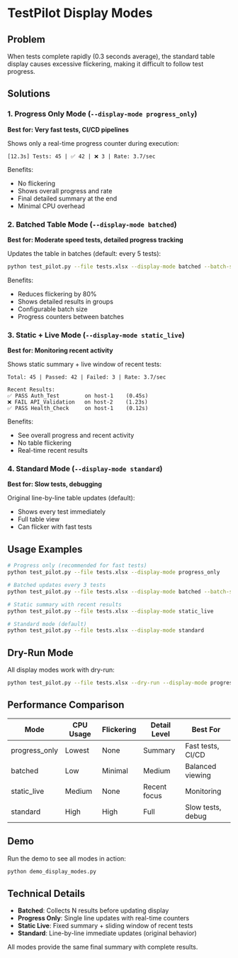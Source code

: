 # TestPilot Display Modes

## Problem
When tests complete rapidly (0.3 seconds average), the standard table display causes excessive flickering, making it difficult to follow test progress.

## Solutions

### 1. Progress Only Mode (`--display-mode progress_only`)
**Best for: Very fast tests, CI/CD pipelines**

Shows only a real-time progress counter during execution:
```
[12.3s] Tests: 45 | ✅ 42 | ❌ 3 | Rate: 3.7/sec
```

Benefits:
- No flickering
- Shows overall progress and rate
- Final detailed summary at the end
- Minimal CPU overhead

### 2. Batched Table Mode (`--display-mode batched`)
**Best for: Moderate speed tests, detailed progress tracking**

Updates the table in batches (default: every 5 tests):
```bash
python test_pilot.py --file tests.xlsx --display-mode batched --batch-size 5
```

Benefits:
- Reduces flickering by 80%
- Shows detailed results in groups
- Configurable batch size
- Progress counters between batches

### 3. Static + Live Mode (`--display-mode static_live`)
**Best for: Monitoring recent activity**

Shows static summary + live window of recent tests:
```
Total: 45 | Passed: 42 | Failed: 3 | Rate: 3.7/sec

Recent Results:
✅ PASS Auth_Test        on host-1    (0.45s)
❌ FAIL API_Validation   on host-2    (1.23s)
✅ PASS Health_Check     on host-1    (0.12s)
```

Benefits:
- See overall progress and recent activity
- No table flickering
- Real-time recent results

### 4. Standard Mode (`--display-mode standard`)
**Best for: Slow tests, debugging**

Original line-by-line table updates (default):
- Shows every test immediately
- Full table view
- Can flicker with fast tests

## Usage Examples

```bash
# Progress only (recommended for fast tests)
python test_pilot.py --file tests.xlsx --display-mode progress_only

# Batched updates every 3 tests
python test_pilot.py --file tests.xlsx --display-mode batched --batch-size 3

# Static summary with recent results
python test_pilot.py --file tests.xlsx --display-mode static_live

# Standard mode (default)
python test_pilot.py --file tests.xlsx --display-mode standard
```

## Dry-Run Mode

All display modes work with dry-run:
```bash
python test_pilot.py --file tests.xlsx --dry-run --display-mode progress_only
```

## Performance Comparison

| Mode | CPU Usage | Flickering | Detail Level | Best For |
|------|-----------|------------|--------------|----------|
| progress_only | Lowest | None | Summary | Fast tests, CI/CD |
| batched | Low | Minimal | Medium | Balanced viewing |
| static_live | Medium | None | Recent focus | Monitoring |
| standard | High | High | Full | Slow tests, debug |

## Demo

Run the demo to see all modes in action:
```bash
python demo_display_modes.py
```

## Technical Details

- **Batched**: Collects N results before updating display
- **Progress Only**: Single line updates with real-time counters
- **Static Live**: Fixed summary + sliding window of recent tests
- **Standard**: Line-by-line immediate updates (original behavior)

All modes provide the same final summary with complete results.